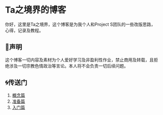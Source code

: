 # Ta之境界的博客

你好，这里是Ta之境界，这个博客是为我个人和Project S团队的一些改版思路，心得，记录及教程。

## 📖声明
这个博客一切内容及素材为个人爱好学习及非盈利性作业，禁止商用及转载，且拒绝涉及一切宗教色情政治等言论。本人将不会负责一切后续问题。

## 🌀传送门
1. [概念篇](/concept/)
2. [准备篇](/preparation/)
3. [入门篇](/getting-started/)
